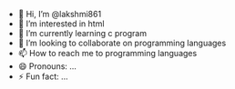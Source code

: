 - 👋 Hi, I’m @lakshmi861
- 👀 I’m interested in html
- 🌱 I’m currently learning c program
- 💞️ I’m looking to collaborate on programming languages
- 📫 How to reach me to programming languages
- 😄 Pronouns: ...
- ⚡ Fun fact: ...

<!---
lakshmi861/lakshmi861 is a ✨ special ✨ repository because its `README.md` (this file) appears on your GitHub profile.
You can click the Preview link to take a look at your changes.
--->
